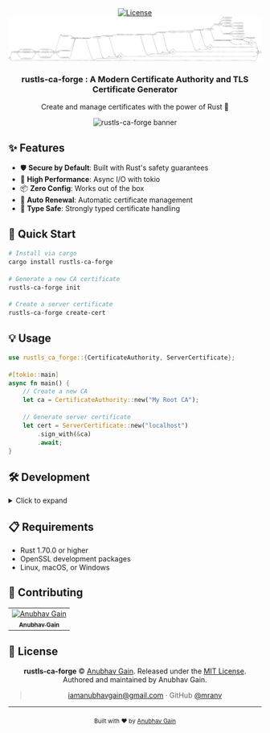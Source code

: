 
<div align="center">

  <a href="https://github.com/mranv/rust-cert-authority/blob/main/LICENSE">
    <img src="https://img.shields.io/badge/License-MIT-blue.svg" alt="License">
  </a>
  <!-- <a href="https://github.com/mranv/rust-cert-authority/actions">
    <img src="https://github.com/mranv/rust-cert-authority/workflows/CI/badge.svg" alt="CI">
  </a> -->
  <!-- <a href="https://crates.io/crates/rustls-ca-forge">
    <img src="https://img.shields.io/crates/v/rustls-ca-forge.svg" alt="Version">
  </a>
  <a href="https://docs.rs/rustls-ca-forge">
    <img src="https://docs.rs/rustls-ca-forge/badge.svg" alt="Documentation">
  </a> -->

  <br>
<img src=assets/image.png>
<br>

  <h3> rustls-ca-forge : A Modern Certificate Authority and TLS Certificate Generator</h3>

  <p>Create and manage certificates with the power of Rust 🦀</p>
</div>

<div align="center">
  <img src="/api/placeholder/800/400" alt="rustls-ca-forge banner">
</div>

## ✨ Features

- 🛡️ **Secure by Default**: Built with Rust's safety guarantees
- 🚀 **High Performance**: Async I/O with tokio
- 📦 **Zero Config**: Works out of the box
- 🔄 **Auto Renewal**: Automatic certificate management
- 🎯 **Type Safe**: Strongly typed certificate handling

## 🚀 Quick Start

```bash
# Install via cargo
cargo install rustls-ca-forge

# Generate a new CA certificate
rustls-ca-forge init

# Create a server certificate
rustls-ca-forge create-cert
```

## 💡 Usage

```rust
use rustls_ca_forge::{CertificateAuthority, ServerCertificate};

#[tokio::main]
async fn main() {
    // Create a new CA
    let ca = CertificateAuthority::new("My Root CA");
    
    // Generate server certificate
    let cert = ServerCertificate::new("localhost")
        .sign_with(&ca)
        .await;
}
```

## 🛠️ Development

<details>
<summary>Click to expand</summary>

```bash
# Clone the repository
git clone https://github.com/mranv/rust-cert-authority
cd rust-cert-authority

# Build
cargo build

# Run tests
cargo test

# Start the server
cargo run
```
</details>

## 📋 Requirements

- Rust 1.70.0 or higher
- OpenSSL development packages
- Linux, macOS, or Windows

## 🤝 Contributing

<table>
  <tr>
    <td align="center">
      <a href="https://github.com/mranv">
        <img src="/api/placeholder/100/100" width="100px;" alt="Anubhav Gain"/><br />
        <sub><b>Anubhav Gain</b></sub>
      </a>
    </td>
  </tr>
</table>

## 📄 License

<div align="center">

  **rustls-ca-forge** © [Anubhav Gain](https://github.com/mranv). Released under the [MIT License](LICENSE).<br>
  Authored and maintained by Anubhav Gain.

  > [iamanubhavgain@gmail.com](mailto:iamanubhavgain@gmail.com) · GitHub [@mranv](https://github.com/mranv)

</div>

---

<div align="center">
  <sub>Built with ❤️ by <a href="https://github.com/mranv">Anubhav Gain</a></sub>
</div>